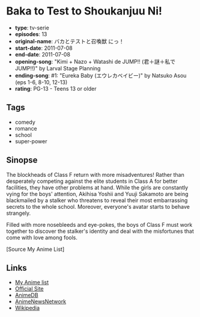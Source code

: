 # Baka to Test to Shoukanjuu Ni!

-   **type**: tv-serie
-   **episodes**: 13
-   **original-name**: バカとテストと召喚獣 にっ！
-   **start-date**: 2011-07-08
-   **end-date**: 2011-07-08
-   **opening-song**: "Kimi + Nazo + Watashi de JUMP!! (君＋謎＋私で JUMP!!)" by Larval Stage Planning
-   **ending-song**: #1: "Eureka Baby (エウレカベイビー)" by Natsuko Asou (eps 1-6, 8-10, 12-13)
-   **rating**: PG-13 - Teens 13 or older

## Tags

-   comedy
-   romance
-   school
-   super-power

## Sinopse

The blockheads of Class F return with more misadventures! Rather than desperately competing against the elite students in Class A for better facilities, they have other problems at hand. While the girls are constantly vying for the boys' attention, Akihisa Yoshii and Yuuji Sakamoto are being blackmailed by a stalker who threatens to reveal their most embarrassing secrets to the whole school. Moreover, everyone's avatar starts to behave strangely.

Filled with more nosebleeds and eye-pokes, the boys of Class F must work together to discover the stalker's identity and deal with the misfortunes that come with love among fools.

[Source My Anime List]

## Links

-   [My Anime list](https://myanimelist.net/anime/8516/Baka_to_Test_to_Shoukanjuu_Ni)
-   [Official Site](http://www.bakatest.com/)
-   [AnimeDB](http://anidb.info/perl-bin/animedb.pl?show=anime&aid=8235)
-   [AnimeNewsNetwork](http://www.animenewsnetwork.com/encyclopedia/anime.php?id=12431)
-   [Wikipedia](http://en.wikipedia.org/wiki/Baka_to_Test_to_Sh%C5%8Dkanj%C5%AB)

